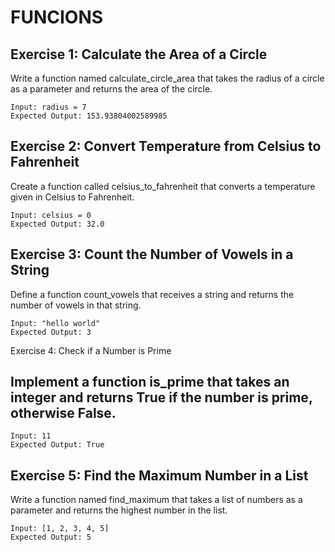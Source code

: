 # FUNCIONS

## Exercise 1: Calculate the Area of a Circle

Write a function named calculate_circle_area that takes the radius of a circle as a parameter and returns the area of the circle.

    Input: radius = 7
    Expected Output: 153.93804002589985

## Exercise 2: Convert Temperature from Celsius to Fahrenheit

Create a function called celsius_to_fahrenheit that converts a temperature given in Celsius to Fahrenheit.

    Input: celsius = 0
    Expected Output: 32.0

## Exercise 3: Count the Number of Vowels in a String

Define a function count_vowels that receives a string and returns the number of vowels in that string.

    Input: "hello world"
    Expected Output: 3

Exercise 4: Check if a Number is Prime

## Implement a function is_prime that takes an integer and returns True if the number is prime, otherwise False.

    Input: 11
    Expected Output: True

## Exercise 5: Find the Maximum Number in a List

Write a function named find_maximum that takes a list of numbers as a parameter and returns the highest number in the list.

    Input: [1, 2, 3, 4, 5]
    Expected Output: 5